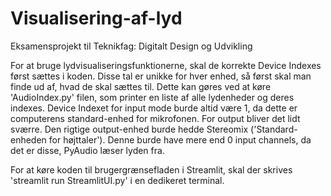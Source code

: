 # Visualisering-af-lyd
Eksamensprojekt til Teknikfag: Digitalt Design og Udvikling

For at bruge lydvisualiseringsfunktionerne, skal de korrekte Device Indexes først sættes i koden. Disse tal er unikke for hver enhed, så først skal man finde ud af, hvad de skal sættes til. Dette kan gøres ved at køre 'AudioIndex.py' filen, som printer en liste af alle lydenheder og deres indexes.
Device Indexet for input mode burde altid være 1, da dette er computerens standard-enhed for mikrofonen.
For output bliver det lidt sværre. Den rigtige output-enhed burde hedde Stereomix ('Standard-enheden for højttaler'). Denne burde have mere end 0 input channels, da det er disse, PyAudio læser lyden fra.

For at køre koden til brugergrænsefladen i Streamlit, skal der skrives 'streamlit run StreamlitUI.py' i en dedikeret terminal.
